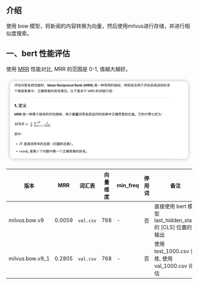 ## 介绍
使用 bow 模型，将新闻的内容转换为向量，然后使用milvus进行存储，并进行相似度搜索。

## 一、bert 性能评估
使用 [MRR](https://en.wikipedia.org/wiki/Mean_reciprocal_rank) 性能对比, MRR 的范围是 0-1, 值越大越好。

![MRR](./screenshots/mrr.png)

| 版本 | MRR | 词汇表 | 向量维度 | min_freq | 停用词 | 备注 |
| --- | --- | --- | --- | --- | --- | --- |
| milvus.bow.v9 | 0.0059 | `val.csv` | 768 | - | 否 | 直接使用 bert 模型 last_hidden_state 的 [CLS] 位置的输出 |
| milvus.bow.v9_1 | 0.2805 | `val.csv` | 768 | - | 否 | 使用 test_1000.csv 训练, 使用 val_1000.csv 评估 |
